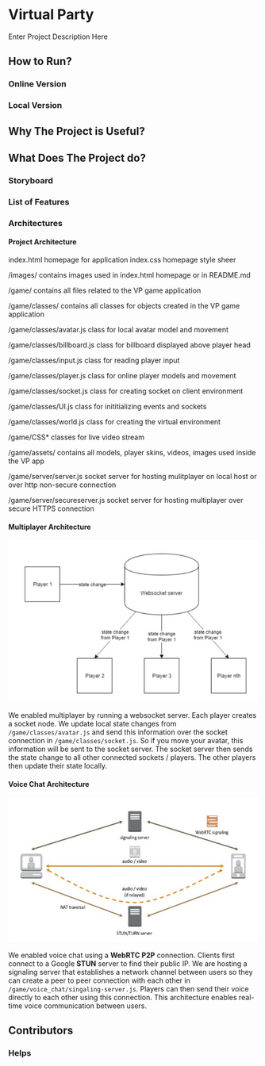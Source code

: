 # Virtual Party
Enter Project Description Here
## How to Run?
### Online Version
### Local Version

## Why The Project is Useful?


## What Does The Project do?
### Storyboard


### List of Features



### Architectures
#### Project Architecture
index.html                      homepage for application
index.css                       homepage style sheer


/images/                        contains images used in index.html homepage or in README.md

/game/                          contains all files related to the VP game application 

/game/classes/                  contains all classes for objects created in the VP game application

/game/classes/avatar.js         class for local avatar model and movement

/game/classes/billboard.js      class for billboard displayed above player head

/game/classes/input.js          class for reading player input

/game/classes/player.js         class for online player models and movement

/game/classes/socket.js         class for creating socket on client environment

/game/classes/UI.js             class for inititializing events and sockets

/game/classes/world.js          class for creating the virtual environment

/game/CSS*                      classes for live video stream

/game/assets/                   contains all models, player skins, videos, images used inside the VP app

/game/server/server.js          socket server for hosting mulitplayer on local host or over http non-secure connection

/game/server/secureserver.js    socket server for hosting multiplayer over secure HTTPS connection



#### Multiplayer Architecture 
![alt text](images/readme/multiplayer_architecture.PNG)

We enabled multiplayer by running a websocket server. Each player creates a socket node. We update local state changes 
from `/game/classes/avatar.js` and send this information over the socket connection in `/game/classes/socket.js`. 
So if you move your avatar, this information will be sent to the socket server. The socket server then sends the state
change to all other connected sockets / players. The other players then update their state locally.

#### Voice Chat Architecture
![alt text](images/readme/voicechat_architecture.PNG)

We enabled voice chat using a **WebRTC P2P** connection. Clients first connect to a Google **STUN** server to find
their public IP. We are hosting a signaling server that establishes a network channel between users so they
can create a peer to peer connection with each other in `/game/voice_chat/singaling-server.js`. Players can then 
send their voice directly to each other using this connection. This architecture enables real-time voice 
communication between users.

## Contributors


### Helps
